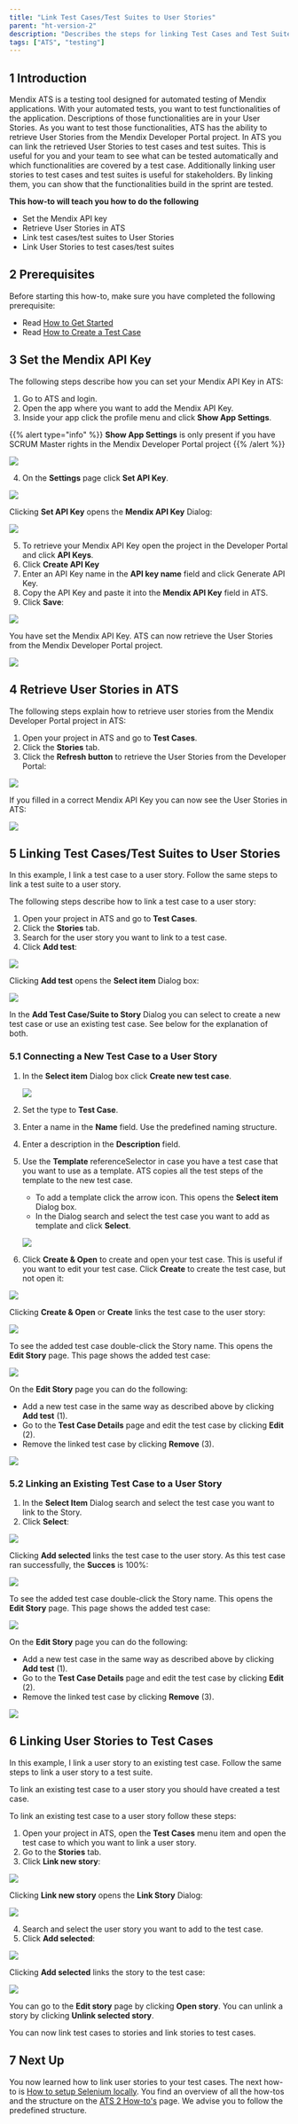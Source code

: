 ```yaml
---
title: "Link Test Cases/Test Suites to User Stories"
parent: "ht-version-2"
description: "Describes the steps for linking Test Cases and Test Suites to User Stories."
tags: ["ATS", "testing"]
---
```


## 1 Introduction

Mendix ATS is a testing tool designed for automated testing of Mendix applications. With your automated tests, you want to test functionalities of the application. Descriptions of those functionalities are in your User Stories. As you want to test those functionalities, ATS has the ability to retrieve User Stories from the Mendix Developer Portal project. In ATS you can link the retrieved User Stories to test cases and test suites. This is useful for you and your team to see what can be tested automatically and which functionalities are covered by a test case. Additionally linking user stories to test cases and test suites is useful for stakeholders. By linking them, you can show that the functionalities build in the sprint are tested.

**This how-to will teach you how to do the following**

* Set the Mendix API key
* Retrieve User Stories in ATS
* Link test cases/test suites to User Stories
* Link User Stories to test cases/test suites

## 2 Prerequisites

Before starting this how-to, make sure you have completed the following prerequisite:

* Read [How to Get Started](getting-started-2)
* Read [How to Create a Test Case](create-a-test-case-2)

## 3 Set the Mendix API Key

The following steps describe how you can set your Mendix API Key in ATS:

1. Go to ATS and login.
2. Open the app where you want to add the Mendix API Key.
3. Inside your app click the profile menu and click **Show App Settings**.

{{% alert type="info" %}} **Show App Settings** is only present if you have SCRUM Master rights in the Mendix Developer Portal project {{% /alert %}}

![](attachments/configure-a-selenium-hub-2/show-test-settings.png)

4. On the **Settings** page click **Set API Key**.

![](attachments/connect-stories-to-testcases-2/set-api-key.png)

Clicking **Set API Key** opens the **Mendix API Key** Dialog:

![](attachments/connect-stories-to-testcases-2/mendix-api-key-dialog.png)

5. To retrieve your Mendix API Key open the project in the Developer Portal and click **API Keys**.
6. Click **Create API Key**
7. Enter an API Key name in the **API key name** field and click Generate API Key. 
8. Copy the API Key and paste it into the **Mendix API Key** field in ATS.
9. Click **Save**:

![](attachments/connect-stories-to-testcases-2/mendix-api-key-filled-e.png)

You have set the Mendix API Key. ATS can now retrieve the User Stories from the Mendix Developer Portal project.

![](attachments/connect-stories-to-testcases-2/set-mendix-api-key.png)

## 4 Retrieve User Stories in ATS

The following steps explain how to retrieve user stories from the Mendix Developer Portal project in ATS:

1. Open your project in ATS and go to **Test Cases**.
2. Click the **Stories** tab.
3. Click the **Refresh button** to retrieve the User Stories from the Developer Portal:

![](attachments/connect-stories-to-testcases-2/go-to-stories-tab-e.png)

If you filled in a correct Mendix API Key you can now see the User Stories in ATS:

![](attachments/connect-stories-to-testcases-2/user-stories-in-ats.png)

## 5 Linking Test Cases/Test Suites to User Stories

In this example, I link a test case to a user story. Follow the same steps to link a test suite to a user story.

The following steps describe how to link a test case to a user story:

1. Open your project in ATS and go to **Test Cases**.
2. Click the **Stories** tab.
3. Search for the user story you want to link to a test case.
4. Click **Add test**:

![](attachments/connect-stories-to-testcases-2/add-test-to-story.png)

Clicking **Add test** opens the **Select item** Dialog box:

![](attachments/connect-stories-to-testcases-2/add-test-case-to-story-dialog.png)

In the **Add Test Case/Suite to Story** Dialog you can select to create a new test case or use an existing test case. See below for the explanation of both.

### 5.1 Connecting a New Test Case to a User Story

1. In the **Select item** Dialog box click **Create new test case**.

    ![](attachments/connect-stories-to-testcases-2/create-new-test-case.png)

2. Set the type to **Test Case**.
3. Enter a name in the **Name** field. Use the predefined naming structure.
4. Enter a description in the **Description** field. 
5. Use the **Template** referenceSelector in case you have a test case that you want to use as a template. ATS copies all the test steps of the template to the new test case.
    * To add a template click the arrow icon. This opens the **Select item** Dialog box.
    * In the Dialog search and select the test case you want to add as template and click **Select**.

    ![](attachments/connect-stories-to-testcases-2/select-template.png)
    
6. Click **Create & Open** to create and open your test case. This is useful if you want to edit your test case. Click **Create** to create the test case, but not open it:

![](attachments/connect-stories-to-testcases-2/new-test-case-e.png)

Clicking **Create & Open** or **Create** links the test case to the user story:

![](attachments/connect-stories-to-testcases-2/test-case-added.png)

To see the added test case double-click the Story name. This opens the **Edit Story** page. This page shows the added test case:

![](attachments/connect-stories-to-testcases-2/edit-story-page.png)

On the **Edit Story** page you can do the following:
* Add a new test case in the same way as described above by clicking **Add test** (1). 
* Go to the **Test Case Details** page and edit the test case by clicking **Edit** (2).
* Remove the linked test case by clicking **Remove** (3).

![](attachments/connect-stories-to-testcases-2/edit-story-page-options-e.png)

### 5.2 Linking an Existing Test Case to a User Story

1. In the **Select Item** Dialog search and select the test case you want to link to the Story.
2. Click **Select**:

![](attachments/connect-stories-to-testcases-2/add-existing-test-case-e.png)

Clicking **Add selected** links the test case to the user story. As this test case ran successfully, the **Succes** is 100%:

![](attachments/connect-stories-to-testcases-2/existing-test-case-added-e.png)

To see the added test case double-click the Story name. This opens the **Edit Story** page. This page shows the added test case:

![](attachments/connect-stories-to-testcases-2/edit-story-page.png)

On the **Edit Story** page you can do the following:
* Add a new test case in the same way as described above by clicking **Add test** (1). 
* Go to the **Test Case Details** page and edit the test case by clicking **Edit** (2).
* Remove the linked test case by clicking **Remove** (3).

![](attachments/connect-stories-to-testcases-2/edit-story-page-options-e.png)

## 6 Linking User Stories to Test Cases

In this example, I link a user story to an existing test case. Follow the same steps to link a user story to a test suite.

To link an existing test case to a user story you should have created a test case.

To link an existing test case to a user story follow these steps:

1. Open your project in ATS, open the **Test Cases** menu item and open the test case to which you want to link a user story.
2. Go to the **Stories** tab.
3. Click **Link new story**:

![](attachments/connect-stories-to-testcases-2/test-case-stories-tab-e.png)

Clicking **Link new story** opens the **Link Story** Dialog:

![](attachments/connect-stories-to-testcases-2/link-story-dialog.png)

4. Search and select the user story you want to add to the test case.
5. Click **Add selected**:

![](attachments/connect-stories-to-testcases-2/link-story-selected-e.png)

Clicking **Add selected** links the story to the test case:

![](attachments/connect-stories-to-testcases-2/story-linked-to-test-case.png)

You can go to the **Edit story** page by clicking **Open story**. You can unlink a story by clicking **Unlink selected story**.

You can now link test cases to stories and link stories to test cases.

## 7 Next Up

You now learned how to link user stories to your test cases. The next how-to is [How to setup Selenium locally](setup-local-selenium-index-2). You find an overview of all the how-tos and the structure on the [ATS 2 How-to's](ht-version-2) page. We advise you to follow the predefined structure.
